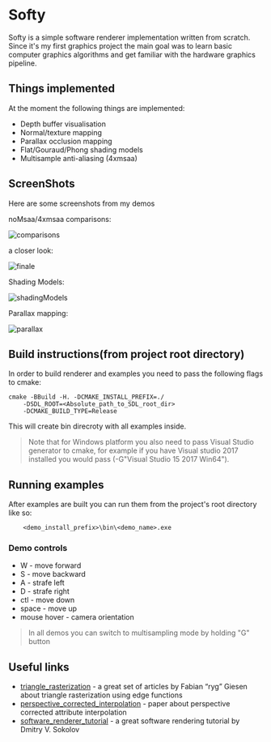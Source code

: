 # Softy
Softy is a simple software renderer implementation written from scratch.  
Since it's my first graphics project the main goal was to learn basic computer graphics algorithms and get familiar with the hardware graphics pipeline.

## Things implemented
At the moment the following things are implemented:
 * Depth buffer visualisation
 * Normal/texture mapping
 * Parallax occlusion mapping
 * Flat/Gouraud/Phong shading models
 * Multisample anti-aliasing (4xmsaa)

## ScreenShots
Here are some screenshots from my demos

noMsaa/4xmsaa comparisons:

![comparisons](https://user-images.githubusercontent.com/30685457/66235077-ef714800-e6f7-11e9-9116-783feea45ac2.png)

a closer look:

![finale](https://user-images.githubusercontent.com/30685457/66235405-a968b400-e6f8-11e9-9b74-a57a48e3666f.png)

Shading Models:

![shadingModels](https://user-images.githubusercontent.com/30685457/66068443-48a17600-e556-11e9-89a2-858ecb7b0a0a.png)

Parallax mapping: 

![parallax](https://user-images.githubusercontent.com/30685457/66069307-c4e88900-e557-11e9-8e00-4b32d2780758.png)

## Build instructions(from project root directory)
In order to build renderer and examples you need to
pass the following flags to cmake:

```
cmake -BBuild -H. -DCMAKE_INSTALL_PREFIX=./
    -DSDL_ROOT=<Absolute_path_to_SDL_root_dir>
    -DCMAKE_BUILD_TYPE=Release
```
This will create bin direcroty with all examples inside.

> Note that for Windows platform you also need to pass Visual Studio generator to cmake, for example if you have Visual studio 2017 installed you would pass (-G"Visual Studio 15 2017 Win64").

## Running examples
After examples are built you can run them from the project's root directory like so:

```
    <demo_install_prefix>\bin\<demo_name>.exe
```
### Demo controls
* W - move forward
* S - move backward
* A - strafe left
* D - strafe right
* ctl - move down
* space - move up
* mouse hover - camera orientation
> In all demos you can switch to multisampling mode by holding "G" button

## Useful links
* [triangle_rasterization](https://fgiesen.wordpress.com/2013/02/06/the-barycentric-conspirac/) - a great set of articles by Fabian “ryg” Giesen about triangle rasterization using edge functions
* [perspective_corrected_interpolation](https://www.comp.nus.edu.sg/~lowkl/publications/lowk_persp_interp_techrep.pdf) - paper about perspective corrected attribute interpolation
* [software_renderer_tutorial](https://github.com/ssloy/tinyrenderer/wiki) - a great software rendering tutorial by Dmitry V. Sokolov
